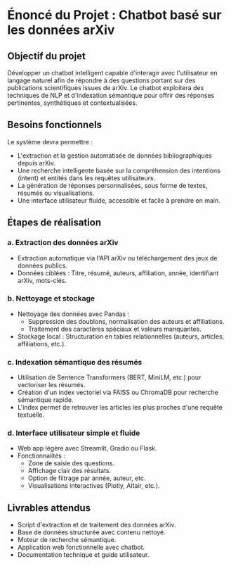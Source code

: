 # Énoncé du Projet : Chatbot basé sur les données arXiv

## Objectif du projet
Développer un chatbot intelligent capable d'interagir avec l'utilisateur en langage naturel afin de répondre à des questions portant sur des publications scientifiques issues de arXiv. Le chatbot exploitera des techniques de NLP et d'indexation sémantique pour offrir des réponses pertinentes, synthétiques et contextualisées.

## Besoins fonctionnels
Le système devra permettre :
- L'extraction et la gestion automatisée de données bibliographiques depuis arXiv.
- Une recherche intelligente basée sur la compréhension des intentions (intent) et entités dans les requêtes utilisateurs.
- La génération de réponses personnalisées, sous forme de textes, résumés ou visualisations.
- Une interface utilisateur fluide, accessible et facile à prendre en main.

## Étapes de réalisation

### a. Extraction des données arXiv
- Extraction automatique via l'API arXiv ou téléchargement des jeux de données publics.
- Données ciblées : Titre, résumé, auteurs, affiliation, année, identifiant arXiv, mots-clés.

### b. Nettoyage et stockage
- Nettoyage des données avec Pandas :
  - Suppression des doublons, normalisation des auteurs et affiliations.
  - Traitement des caractères spéciaux et valeurs manquantes.
- Stockage local : Structuration en tables relationnelles (auteurs, articles, affiliations, etc.).

### c. Indexation sémantique des résumés
- Utilisation de Sentence Transformers (BERT, MiniLM, etc.) pour vectoriser les résumés.
- Création d'un index vectoriel via FAISS ou ChromaDB pour recherche sémantique rapide.
- L'index permet de retrouver les articles les plus proches d'une requête textuelle.

### d. Interface utilisateur simple et fluide
- Web app légère avec Streamlit, Gradio ou Flask.
- Fonctionnalités :
  - Zone de saisie des questions.
  - Affichage clair des résultats.
  - Option de filtrage par année, auteur, etc.
  - Visualisations interactives (Plotly, Altair, etc.).

## Livrables attendus
- Script d'extraction et de traitement des données arXiv.
- Base de données structurée avec contenu nettoyé.
- Moteur de recherche sémantique.
- Application web fonctionnelle avec chatbot.
- Documentation technique et guide utilisateur. 
